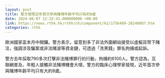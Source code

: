 ```yaml
---
layout: post
title: 警方發現近年首次參與賭博年齡平均只有約8歲
date: 2024-06-07 12:32:41.000000000 +08:00
link: https://news.rthk.hk/rthk/ch/component/k2/1756489-20240607.htm
categories: rthk
---
```


歐洲國家盃本月中開鑼。警方表示，留意到多了非法外圍網站接受以虛擬貨幣下賭注，強調涉及騙案或非法賭波等資金鏈，可透過「洗黑錢」罪名拘捕或起訴。

警方去年採取790多次打擊非法賭博罪行的行動，拘捕約6100人。警方認為，互聯網普及，年輕人接觸非法賭博機會大增。警方的臨床心理學家發現，近年首次參與賭博年齡平均只有大約8歲。
